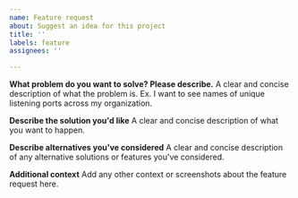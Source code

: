 ```yaml
---
name: Feature request
about: Suggest an idea for this project
title: ''
labels: feature
assignees: ''

---
```


**What problem do you want to solve? Please describe.**
A clear and concise description of what the problem is. Ex. I want to see names of unique listening ports across my organization.

**Describe the solution you'd like**
A clear and concise description of what you want to happen.

**Describe alternatives you've considered**
A clear and concise description of any alternative solutions or features you've considered.

**Additional context**
Add any other context or screenshots about the feature request here.
